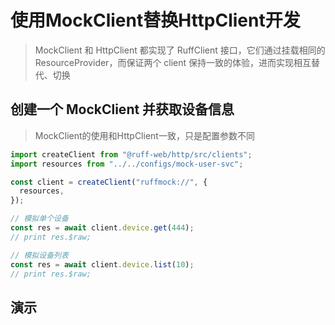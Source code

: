 # 使用MockClient替换HttpClient开发

> MockClient 和 HttpClient 都实现了 RuffClient 接口，它们通过挂载相同的 ResourceProvider，而保证两个 client 保持一致的体验，进而实现相互替代、切换

## 创建一个 MockClient 并获取设备信息

> MockClient的使用和HttpClient一致，只是配置参数不同

```ts
import createClient from "@ruff-web/http/src/clients";
import resources from "../../configs/mock-user-svc";

const client = createClient("ruffmock://", {
  resources,
});

// 模拟单个设备
const res = await client.device.get(444);
// print res.$raw;

// 模拟设备列表
const res = await client.device.list(10);
// print res.$raw;
```

## 演示
